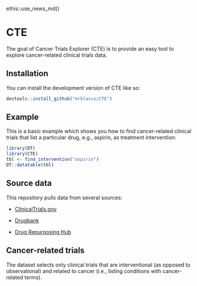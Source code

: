 ethis::use_news_md()


# CTE

<!-- badges: start -->
<!-- badges: end -->

The goal of Cancer Trials Explorer (CTE) is to provide an easy tool to explore cancer-related clinical trials data.

## Installation

You can install the development version of CTE like so:

``` r
devtools::install_github("mrblasco/CTE")
```

## Example

This is a basic example which shows you how to find cancer-related clinical trials that list a particular drug, e.g., aspirin, as treatment intervention:

```r
library(DT)
library(CTE)
tbl <- find_intervention("aspirin") 
DT::datatable(tbl)
```

## Source data

This repository pulls data from several sources:

- [ClinicalTrials.gov](https://clinicaltrials.gov)

- [Drugbank](https://go.drugbank.com)

- [Drug Repurposing Hub](https://www.broadinstitute.org/drug-repurposing-hub)

## Cancer-related trials

The dataset selects only clinical trials that are interventional (as opposed to observational) and related to cancer (i.e., listing conditions with cancer-related terms). 

